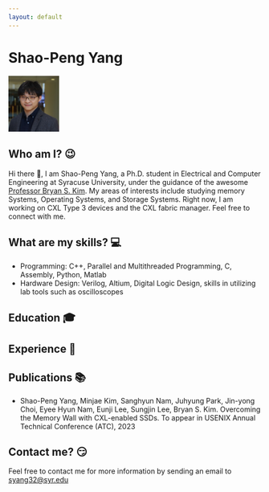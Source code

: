 ```yaml
---
layout: default
---
```

# Shao-Peng Yang

<img src="./spy_paul.jpeg"  width="20%" height="20%">

## Who am I? 😉
Hi there 👋, I am Shao-Peng Yang, a Ph.D. student in Electrical and Computer Engineering at Syracuse University, under the guidance of the awesome [Professor Bryan S. Kim](https://web.ecs.syr.edu/~bkim01/?_gl=1*1h3b5s*_ga*MTU2ODk3ODQ5Ni4xNjc0ODY5NzM3*_ga_QT13NN6N9S*MTY4NTM5MDQ3Mi41My4xLjE2ODUzOTE2MTIuNjAuMC4w). 
My areas of interests include studying memory Systems, Operating Systems, and Storage Systems. 
Right now, I am working on CXL Type 3 devices and the CXL fabric manager. 
Feel free to connect with me.

## What are my skills? 💻

* Programming: C++, Parallel and Multithreaded Programming, C, Assembly, Python, Matlab
* Hardware Design: Verilog, Altium, Digital Logic Design, skills in utilizing lab tools such as oscilloscopes

## Education 🎓

## Experience 👔

## Publications 📚
* Shao-Peng Yang, Minjae Kim, Sanghyun Nam, Juhyung Park, Jin-yong Choi, Eyee Hyun Nam, Eunji Lee,
Sungjin Lee, Bryan S. Kim. Overcoming the Memory Wall with CXL-enabled SSDs. To appear in USENIX
Annual Technical Conference (ATC), 2023

## Contact me? 😏
Feel free to contact me for more information by sending an email to <syang32@syr.edu>
